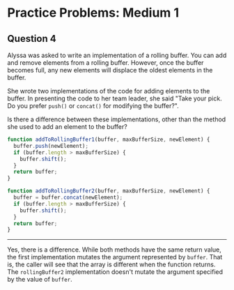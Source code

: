 # Practice Problems: Medium 1

## Question 4

Alyssa was asked to write an implementation of a rolling buffer. You can add and remove elements from a rolling buffer. However, once the buffer becomes full, any new elements will displace the oldest elements in the buffer.

She wrote two implementations of the code for adding elements to the buffer. In presenting the code to her team leader, she said "Take your pick. Do you prefer `push()` or `concat()` for modifying the buffer?".

Is there a difference between these implementations, other than the method she used to add an element to the buffer?

```js
function addToRollingBuffer1(buffer, maxBufferSize, newElement) {
  buffer.push(newElement);
  if (buffer.length > maxBufferSize) {
    buffer.shift();
  }
  return buffer;
}

function addToRollingBuffer2(buffer, maxBufferSize, newElement) {
  buffer = buffer.concat(newElement);
  if (buffer.length > maxBufferSize) {
    buffer.shift();
  }
  return buffer;
}
```

---

Yes, there is a difference. While both methods have the same return value, the first implementation mutates the argument represented by `buffer`. That is, the caller will see that the array is different when the function returns. The `rollingBuffer2` implementation doesn't mutate the argument specified by the value of `buffer`.
